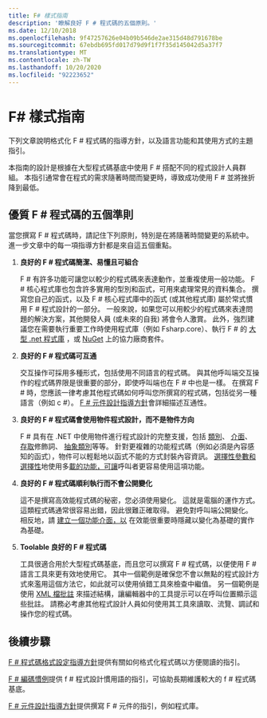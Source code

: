 ```yaml
---
title: F# 樣式指南
description: '瞭解良好 F # 程式碼的五個原則。'
ms.date: 12/10/2018
ms.openlocfilehash: 9f47257626e04b09b546de2ae315d48d791678be
ms.sourcegitcommit: 67ebdb695fd017d79d9f1f7f35d145042d5a37f7
ms.translationtype: MT
ms.contentlocale: zh-TW
ms.lasthandoff: 10/20/2020
ms.locfileid: "92223652"
---
```

# <a name="f-style-guide"></a>F# 樣式指南

下列文章說明格式化 F # 程式碼的指導方針，以及語言功能和其使用方式的主題指引。

本指南的設計是根據在大型程式碼基底中使用 F # 搭配不同的程式設計人員群組。 本指引通常會在程式的需求隨著時間而變更時，導致成功使用 F # 並將挫折降到最低。

## <a name="five-principles-of-good-f-code"></a>優質 F # 程式碼的五個準則

當您撰寫 F # 程式碼時，請記住下列原則，特別是在將隨著時間變更的系統中。 進一步文章中的每一項指導方針都是來自這五個重點。

1. **良好的 F # 程式碼簡潔、易懂且可組合**

    F # 有許多功能可讓您以較少的程式碼來表達動作，並重複使用一般功能。 F # 核心程式庫也包含許多實用的型別和函式，可用來處理常見的資料集合。 撰寫您自己的函式，以及 F # 核心程式庫中的函式 (或其他程式庫) 屬於常式慣用 F # 程式設計的一部分。 一般來說，如果您可以用較少的程式碼來表達問題的解決方案，其他開發人員 (或未來的自我) 將會令人激賞。 此外，強烈建議您在需要執行重要工作時使用程式庫（例如 Fsharp.core）、執行 F # 的 [大型 .net 程式庫](../../../api/index.md) ，或 [NuGet](https://www.nuget.org/) 上的協力廠商套件。

2. **良好的 F # 程式碼可互通**

    交互操作可採用多種形式，包括使用不同語言的程式碼。 與其他呼叫端交互操作的程式碼界限是很重要的部分，即使呼叫端也在 F # 中也是一樣。 在撰寫 F # 時，您應該一律考慮其他程式碼如何呼叫您所撰寫的程式碼，包括從另一種語言（例如 c #）。 [F # 元件設計指導方針](component-design-guidelines.md)會詳細描述互通性。

3. **良好的 F # 程式碼會使用物件程式設計，而不是物件方向**

    F # 具有在 .NET 中使用物件進行程式設計的完整支援，包括 [類別](../language-reference/classes.md)、 [介面](../language-reference/interfaces.md)、 [存取](../language-reference/access-control.md)修飾詞、 [抽象類別](../language-reference/abstract-classes.md)等等。 針對更複雜的功能程式碼（例如必須是內容感知的函式），物件可以輕鬆地以函式不能的方式封裝內容資訊。 [選擇性參數和選擇性](../language-reference/members/methods.md#optional-arguments)地使用多[載的功能，可讓](../language-reference/members/methods.md#overloaded-methods)呼叫者更容易使用這項功能。

4. **良好的 F # 程式碼順利執行而不會公開變化**

    這不是撰寫高效能程式碼的秘密，您必須使用變化。 這就是電腦的運作方式。 這類程式碼通常很容易出錯，因此很難正確取得。 避免對呼叫端公開變化。 相反地，請 [建立一個功能介面，以](conventions.md#performance) 在效能很重要時隱藏以變化為基礎的實作為基礎。

5. **Toolable 良好的 F # 程式碼**

    工具很適合用於大型程式碼基底，而且您可以撰寫 F # 程式碼，以便使用 F # 語言工具來更有效地使用它。 其中一個範例是確保您不會以無點的程式設計方式來濫用這個方法它，如此就可以使用偵錯工具來檢查中繼值。 另一個範例是使用 [XML 檔批註](../language-reference/xml-documentation.md) 來描述結構，讓編輯器中的工具提示可以在呼叫位置顯示這些批註。 請務必考慮其他程式設計人員如何使用其工具來讀取、流覽、調試和操作您的程式碼。

## <a name="next-steps"></a>後續步驟

[F # 程式碼格式設定指導方針](formatting.md)提供有關如何格式化程式碼以方便閱讀的指引。

[F # 編碼慣例](conventions.md)提供 f # 程式設計慣用語的指引，可協助長期維護較大的 f # 程式碼基底。

[F # 元件設計指導方針](component-design-guidelines.md)提供撰寫 F # 元件的指引，例如程式庫。
